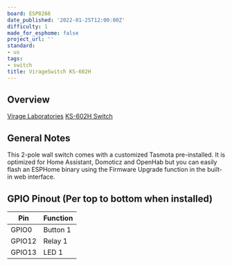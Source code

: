 ```yaml
---
board: ESP8266
date_published: '2022-01-25T12:00:00Z'
difficulty: 1
made_for_esphome: false
project_url: ''
standard:
- us
tags:
- switch
title: VirageSwitch KS-602H
---
```


## Overview

[Virage Laboratories](https://www.viragelabs.com)
[KS-602H Switch](https://www.viragelabs.com/product/virageswitch/)

## General Notes

This 2-pole wall switch comes with a customized Tasmota pre-installed. It is optimized for Home Assistant, Domoticz and OpenHab but you can easily flash an ESPHome binary using the Firmware Upgrade function in the built-in web interface.

## GPIO Pinout (Per top to bottom when installed)

| Pin    | Function |
| ------ | -------- |
| GPIO0  | Button 1 |
| GPIO12 | Relay 1  |
| GPIO13 | LED 1    |